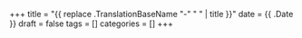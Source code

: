 +++
title = "{{ replace .TranslationBaseName "-" " " | title }}"
date = {{ .Date }}
draft = false
tags = []
categories = []
+++
